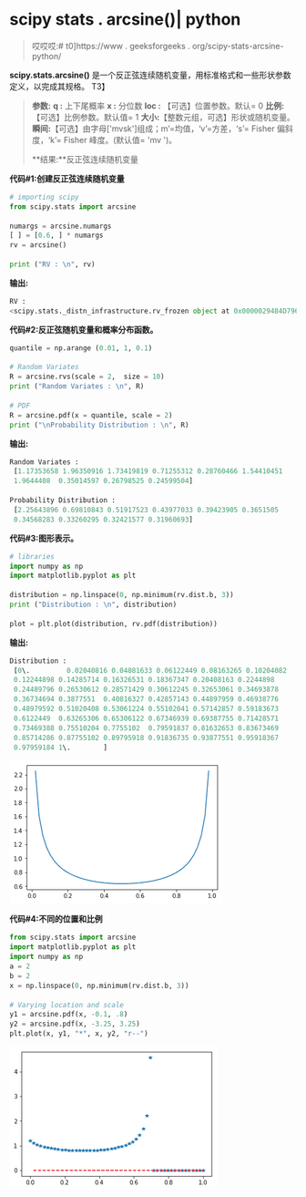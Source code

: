# scipy stats . arcsine()| python

> 哎哎哎:# t0]https://www . geeksforgeeks . org/scipy-stats-arcsine-python/

**scipy.stats.arcsine()** 是一个反正弦连续随机变量，用标准格式和一些形状参数定义，以完成其规格。
T3】

> **参数:**
> **q :** 上下尾概率
> **x :** 分位数
> **loc :** 【可选】位置参数。默认= 0
> **比例:**【可选】比例参数。默认值= 1
> **大小:**【整数元组，可选】形状或随机变量。
> **瞬间:**【可选】由字母['mvsk']组成；m’=均值，‘v’=方差，‘s’= Fisher 偏斜度，‘k’= Fisher 峰度。(默认值= 'mv ')。
> 
> **结果:**反正弦连续随机变量

**代码#1:创建反正弦连续随机变量**

```py
# importing scipy
from scipy.stats import arcsine

numargs = arcsine.numargs
[ ] = [0.6, ] * numargs
rv = arcsine()

print ("RV : \n", rv)
```

**输出:**

```py
RV :  
<scipy.stats._distn_infrastructure.rv_frozen object at 0x0000029484D796D8>
```

**代码#2:反正弦随机变量和概率分布函数。**

```py
quantile = np.arange (0.01, 1, 0.1)

# Random Variates
R = arcsine.rvs(scale = 2,  size = 10)
print ("Random Variates : \n", R)

# PDF
R = arcsine.pdf(x = quantile, scale = 2)
print ("\nProbability Distribution : \n", R)
```

**输出:**

```py
Random Variates : 
 [1.17353658 1.96350916 1.73419819 0.71255312 0.28760466 1.54410451
 1.9644408  0.35014597 0.26798525 0.24599504]

Probability Distribution : 
 [2.25643896 0.69810843 0.51917523 0.43977033 0.39423905 0.3651505
 0.34568283 0.33260295 0.32421577 0.31960693]
```

**代码#3:图形表示。**

```py
# libraries
import numpy as np
import matplotlib.pyplot as plt

distribution = np.linspace(0, np.minimum(rv.dist.b, 3))
print ("Distribution : \n", distribution)

plot = plt.plot(distribution, rv.pdf(distribution))
```

**输出:**

```py
Distribution : 
 [0\.         0.02040816 0.04081633 0.06122449 0.08163265 0.10204082
 0.12244898 0.14285714 0.16326531 0.18367347 0.20408163 0.2244898
 0.24489796 0.26530612 0.28571429 0.30612245 0.32653061 0.34693878
 0.36734694 0.3877551  0.40816327 0.42857143 0.44897959 0.46938776
 0.48979592 0.51020408 0.53061224 0.55102041 0.57142857 0.59183673
 0.6122449  0.63265306 0.65306122 0.67346939 0.69387755 0.71428571
 0.73469388 0.75510204 0.7755102  0.79591837 0.81632653 0.83673469
 0.85714286 0.87755102 0.89795918 0.91836735 0.93877551 0.95918367
 0.97959184 1\.        ]

```

![](img/88337e854fc034842ce00ab814d40c19.png)

**代码#4:不同的位置和比例**

```py
from scipy.stats import arcsine
import matplotlib.pyplot as plt
import numpy as np
a = 2
b = 2
x = np.linspace(0, np.minimum(rv.dist.b, 3))

# Varying location and scale
y1 = arcsine.pdf(x, -0.1, .8)
y2 = arcsine.pdf(x, -3.25, 3.25)
plt.plot(x, y1, "*", x, y2, "r--")
```

![](img/6bb2808ca99a7c095c8b06e9715e4682.png)